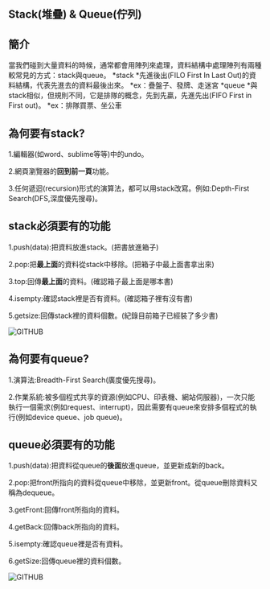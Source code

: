 ## Stack(堆疊) & Queue(佇列)

## 簡介
當我們碰到大量資料的時候，通常都會用陣列來處理，資料結構中處理陣列有兩種較常見的方式：stack與queue。
*stack
  *先進後出(FILO First In Last Out)的資料結構，代表先進去的資料最後出來。
  *ex：疊盤子、發牌、走迷宮
*queue
  *與stack相似，但規則不同，它是排隊的概念，先到先贏，先進先出(FIFO First in First out)。
  *ex：排隊買票、坐公車
  
## 為何要有stack?
1.編輯器(如word、sublime等等)中的undo。

2.網頁瀏覽器的**回到前一頁**功能。

3.任何遞迴(recursion)形式的演算法，都可以用stack改寫。例如:Depth-First Search(DFS,深度優先搜尋)。

## stack必須要有的功能
1.push(data):把資料放進stack。(把書放進箱子)

2.pop:把**最上面**的資料從stack中移除。(把箱子中最上面書拿出來)

3.top:回傳**最上面**的資料。(確認箱子最上面是哪本書)

4.isempty:確認stack裡是否有資料。(確認箱子裡有沒有書)

5.getsize:回傳stack裡的資料個數。(紀錄目前箱子已經裝了多少書)

![GITHUB](https://github.com/tzuying0312/Learning-Code/blob/master/photo/stack.png)


## 為何要有queue?
1.演算法:Breadth-First Search(廣度優先搜尋)。

2.作業系統:被多個程式共享的資源(例如CPU、印表機、網站伺服器)，一次只能執行一個需求(例如request、interrupt)，因此需要有queue來安排多個程式的執行(例如device queue、job queue)。

## queue必須要有的功能
1.push(data):把資料從queue的**後面**放進queue，並更新成新的back。

2.pop:把front所指向的資料從queue中移除，並更新front。從queue刪除資料又稱為dequeue。

3.getFront:回傳front所指向的資料。

4.getBack:回傳back所指向的資料。

5.isempty:確認queue裡是否有資料。

6.getSize:回傳queue裡的資料個數。 

![GITHUB](https://github.com/tzuying0312/Learning-Code/blob/master/photo/queue.png)
